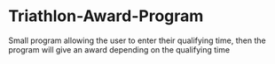 # Triathlon-Award-Program
Small program allowing the user to enter their qualifying time, then the program will give an award depending on the qualifying time
